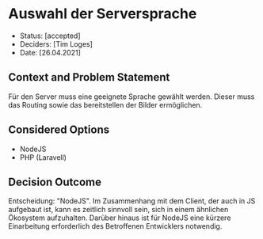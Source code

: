 # Auswahl der Serversprache

* Status: [accepted] <!-- optional -->
* Deciders: [Tim Loges] <!-- optional -->
* Date: [26.04.2021] <!-- optional -->

<!-- Technical Story: [description | ticket/issue URL] optional -->

## Context and Problem Statement

Für den Server muss eine geeignete Sprache gewählt werden. Dieser muss das Routing sowie das bereitstellen der Bilder ermöglichen.

<!-- ## Decision Drivers optional -->

<!-- * [driver 1, e.g., a force, facing concern, …] -->
<!-- * [driver 2, e.g., a force, facing concern, …] -->
<!-- numbers of drivers can vary -->

## Considered Options

* NodeJS
* PHP (Laravell)

## Decision Outcome

Entscheidung: "NodeJS". Im Zusammenhang mit dem Client, der auch in JS aufgebaut ist, kann es zeitlich sinnvoll sein, sich in einem ähnlichen Ökosystem aufzuhalten. Darüber hinaus ist für NodeJS eine kürzere Einarbeitung erforderlich des Betroffenen Entwicklers notwendig.
